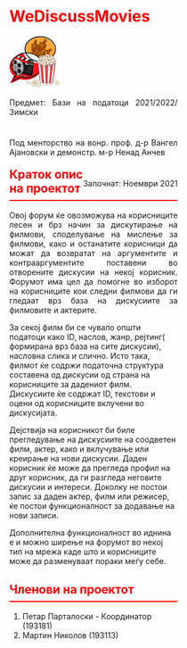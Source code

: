 

<h1 style="color: red">WeDiscussMovies</h1>
<div style="float: left; width: 60%;">

<img src="/img/logo.png" style="display: block; float:left; height: auto; width: 30%;" align="right" alt="q">
<h4 style="display: block; font-weight: normal; text-align: justify; float: right">Предмет: Бази на податоци 2021/2022/Зимски</h4><br>
<h4 style="display: block; font-weight: normal; text-align: justify; float: right">Под менторство на вонр. проф. д-р Вангел Ајановски и демонстр. м-р Ненад Анчев</h4><br>
<h4 style="display: block; font-weight: normal; text-align: justify; float: right">Започнат: Ноември 2021</h4><br><br>
<h2 style="padding-bottom: 8px; border-bottom: 2px solid red; color: red">Краток опис на проектот</h2>
<p style="text-align: justify">
Овој форум ќе овозможува на корисниците лесен и брз начин за дискутирање на филмови, споделување на мислење за филмови, како и останатите корисници да можат да возвратат на аргументите и контрааргументите поставени во отворените дискусии на некој корисник. Форумот има цел да помогне во изборот на корисниците кои следни филмови да ги гледаат врз база на дискусиите за филмовите и актерите.

За секој филм би се чувало општи податоци како ID, наслов, жанр, рејтинг( формирана врз база на сите дискусии), насловна слика и слично. Исто така, филмот ќе содржи податочна структура составена од дискусии од страна на корисниците за дадениот филм. Дискусиите ќе содржат ID, текстови и оцени од корисниците вклучени во дискусијата.

Дејствија на корисникот би биле прегледување на дискусиите на соодветен филм, актер, како и вклучување или креирање на нови дискусии. Даден корисник ќе може да прегледа профил на друг корисник, да ги разгледа неговите дискусии и интереси. Доколку не постои запис за даден актер, филм или режисер, ќе постои функционалност за додавање на нови записи.

Дополнителна функционалност во иднина е и можно ширење на форумот во некој тип на мрежа каде што и корисниците може да разменуваат пораки меѓу себе.
</p>

<h2 style="padding-bottom: 8px; border-bottom: 2px solid red; color: red">Членови на проектот</h2>
<ol>
	<li>Петар Парталоски - Координатор (193181)</li>
	<li>Мартин Николов (193113)</li>
</ol>
</div>
